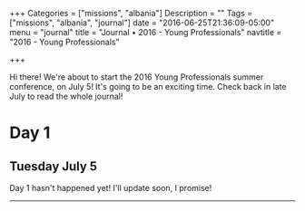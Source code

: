 +++
Categories = ["missions", "albania"]
Description = ""
Tags = ["missions", "albania", "journal"]
date = "2016-06-25T21:36:09-05:00"
menu = "journal"
title = "Journal • 2016 - Young Professionals"
navtitle = "2016 - Young Professionals"

+++

Hi there! We're about to start the 2016 Young Professionals summer conference, on July 5!  It's going to be an exciting time.  Check back in late July to read the whole journal!

# Day 1
<h2 id="July-5" class="hidden-xs">Tuesday July 5</h2>

Day 1 hasn't happened yet!  I'll update soon, I promise!

<hr/>
